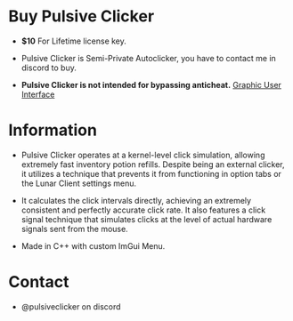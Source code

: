 # Buy Pulsive Clicker
- **$10** For Lifetime license key. 

- Pulsive Clicker is Semi-Private Autoclicker, you have to contact me in discord to buy.
  
- __Pulsive Clicker is not intended for bypassing anticheat.__
[Graphic User Interface](https://imgur.com/a/EV70i9h)

# Information
- Pulsive Clicker operates at a kernel-level click simulation, allowing extremely fast inventory potion refills. Despite being an external clicker, it utilizes a technique that prevents it from functioning in option tabs or the Lunar Client settings menu.
  
- It calculates the click intervals directly, achieving an extremely consistent and perfectly accurate click rate. It also features a click signal technique that simulates clicks at the level of actual hardware signals sent from the mouse.

- Made in C++ with custom ImGui Menu.

# Contact
- @pulsiveclicker on discord 
